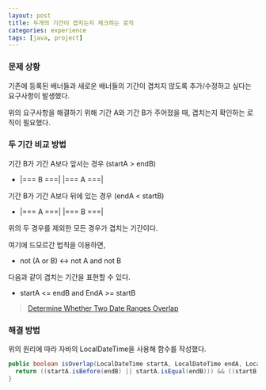 ```yaml
---
layout: post
title: 두개의 기간이 겹치는지 체크하는 로직
categories: experience
tags: [java, project]
---
```


### 문제 상황

기존에 등록된 배너들과 새로운 배너들의 기간이 겹치지 않도록 추가/수정하고 싶다는 요구사항이 발생했다. 

위의 요구사항을 해결하기 위해 기간 A와 기간 B가 주어졌을 때, 겹치는지 확인하는 로직이 필요했다.

### 두 기간 비교 방법 

기간 B가 기간 A보다 앞서는 경우 (startA > endB)
- |=== B ===|   |=== A ===|

기간 B가 기간 A보다 뒤에 있는 경우 (endA < startB)
- |=== A ===|   |=== B ===|

위의 두 경우를 제외한 모든 경우가 겹치는 기간이다. 

여기에 드모르간 법칙을 이용하면,
- not (A or B) <-> not A and not B

다음과 같이 겹치는 기간을 표현할 수 있다.
- startA <= endB and EndA >= startB

> [Determine Whether Two Date Ranges Overlap](https://stackoverflow.com/questions/325933/determine-whether-two-date-ranges-overlap/325964#325964)


### 해결 방법

위의 원리에 따라 자바의 LocalDateTime을 사용해 함수를 작성했다.

```java
public boolean isOverlap(LocalDateTime startA, LocalDateTime endA, LocalDateTime startB, LocalDateTime endB) {
  return ((startA.isBefore(endB) || startA.isEqual(endB))) && ((startB.isBefore(endA)) || (startB.isEqual(endA)));
}
```
